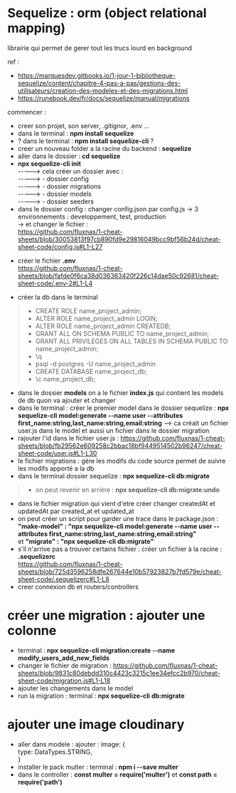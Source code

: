 # Sequelize : orm (object relational mapping) 

librairie qui permet de gerer tout les trucs lourd en background

ref : 
- https://marquesdev.gitbooks.io/1-jour-1-bibliotheque-sequelize/content/chapitre-4-pas-a-pas/gestions-des-utilisateurs/creation-des-modeles-et-des-migrations.html    
- https://runebook.dev/fr/docs/sequelize/manual/migrations    

commencer : 
- creer son projet, son server, .gitignor, .env ...   
- dans le terminal : **npm install sequelize**   
- ? dans le terminal : **npm install sequelize-cli** ?   
- creer un nouveau folder a la racine du backend : **sequelize**   
- aller dans le dossier : **cd sequelize**    
- **npx sequelize-cli init**    
-----> cela créer un dossier avec :   
-----> - dossier config   
-----> - dossier migrations   
-----> - dossier models   
-----> - dossier seeders   
- dans le dossier config : changer config.json par config.js
-> 3 environnements : developpement, test, production  
-> et changer le fichier :   
https://github.com/fluxnas/1-cheat-sheets/blob/30053813f97cb890fd9e29816049bcc9bf56b24d/cheat-sheet-code/config.js#L1-L27
+ créer le fichier **.env**  
https://github.com/fluxnas/1-cheat-sheets/blob/fafde0f6ca38d036363420f226c14dae50c92681/cheat-sheet-code/.env-2#L1-L4
- créer la db dans le terminal 
> - CREATE ROLE name_project_admin;
> - ALTER ROLE name_project_admin LOGIN;
> - ALTER ROLE name_project_admin CREATEDB;
> - GRANT ALL ON SCHEMA PUBLIC TO name_project_admin;
> - GRANT ALL PRIVILEGES ON ALL TABLES IN SCHEMA PUBLIC TO name_project_admin;
> - \q
> - psql -d postgres -U name_project_admin
> - CREATE DATABASE name_project_db;
> - \c name_project_db;

- dans le dossier **models** on a le fichier **index.js** qui contient les models de db quon va ajouter et changer  
- dans le terminal : créer le premier model dans le dossier sequelize : **npx sequelize-cli model:generate --name user --attributes first_name:string,last_name:string,email:string**
--> ca créait un fichier user.js dans le model et aussi un fichier dans le dossier migration
- rajouter l'id dans le fichier user.js : 
https://github.com/fluxnas/1-cheat-sheets/blob/fb29562e609258c2bbac18bf9449514502b96247/cheat-sheet-code/user.js#L1-L30
- le fichier migrations : gère les modifs du code source permet de suivre les modifs apporté a la db
- dans le terminal dossier sequelize : **npx sequelize-cli db:migrate**
> - on peut revenir en arrière : **npx sequelize-cli db:migrate:undo**
-  dans le fichier migration qui vient d'etre créer changer createdAt et updatedAt par created_at et updated_at
- on peut créer un script pour garder une trace dans le package.json :    
**"make-model" : "npx sequelize-cli model:generate --name user --attributes first_name:string,last_name:string,email:string"**    
et **"migrate" : "npx sequelize-cli db:migrate"**
- s'il n'arrive pas a trouver certains fichier : créer un fichier à la racine : **.sequelizerc**   
https://github.com/fluxnas/1-cheat-sheets/blob/725d3596258dfe267644e10b57923827b7fd579e/cheat-sheet-code/.sequelizerc#L1-L8
- creer connexion db et routers/controllers


# créer une migration : ajouter une colonne
- terminal : **npx sequelize-cli migration:create --name modify_users_add_new_fields**
- changer le fichier de migration : 
https://github.com/fluxnas/1-cheat-sheets/blob/9831c80debdd310c4423c3215c1ee34efcc2b970/cheat-sheet-code/migration.js#L1-L18
- ajouter les changements dans le model 
- run la migration : terminal : **npx sequelize-cli db:migrate**



# ajouter une image cloudinary
- aller dans modele : ajouter : 
    image: {   
      type: DataTypes.STRING,   
    }   
- installer le pack multer : terminal : **npm i --save multer**
- dans le controller : **const multer = require('multer')** et **const path = require('path')**

